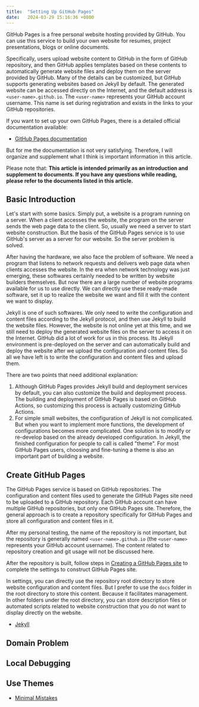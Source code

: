 ```yaml
---
title:  "Setting Up GitHub Pages"
date:   2024-03-29 15:16:36 +0800
---
```


GitHub Pages is a free personal website hosting provided by GitHub. You can use this service to build your own website for resumes, project presentations, blogs or online documents.

Specifically, users upload website content to GitHub in the form of GitHub repository, and then GitHub applies templates based on these contents to automatically generate website files and deploy them on the server provided by GitHub. Many of the details can be customized, but GitHub supports generating websites based on Jekyll by default. The generated website can be accessed directly on the Internet, and the default address is `<user-name>.github.io`. The `<user-name>` represents your GitHub account username. This name is set during registration and exists in the links to your GitHub repositories.

If you want to set up your own GitHub Pages, there is a detailed  official documentation available:

* [GitHub Pages documentation](https://docs.github.com/en/pages)

But for me the documentation is not very satisfying. Therefore, I will organize and supplement what I think is important information in this article.

Please note that: **This article is intended primarily as an introduction and supplement to documents. If you have any questions while reading, please refer to the documents listed in this article.**

## Basic Introduction

Let's start with some basics. Simply put, a website is a program running on a server. When a client accesses the website, the program on the server sends the web page data to the client. So, usually we need a server to start website construction. But the basis of the GitHub Pages service is to use GitHub's server as a server for our website. So the server problem is solved.

After having the hardware, we also face the problem of software. We need a program that listens to network requests and delivers web page data when clients accesses the website. In the era when network technology was just emerging, these softwares certainly needed to be written by website builders themselves. But now there are a large number of website programs available for us to use directly. We can directly use these ready-made software, set it up to realize the website we want and fill it with the content we want to display.

Jekyll is one of such softwares. We only need to write the configuration and content files according to the Jekyll protocol, and then use Jekyll to build the website files. However, the website is not online yet at this time, and we still need to deploy the generated website files on the server to access it on the Internet. GitHub did a lot of work for us in this process. Its Jekyll environment is pre-deployed on the server and can automatically build and deploy the website after we upload the configuration and content files. So all we have left is to write the configuration and content files and upload them.

There are two points that need additional explanation:

1. Although GitHub Pages provides Jekyll build and deployment services by default, you can also customize the build and deployment process. The building and deployment of GitHub Pages is based on GitHub Actions, so customizing this process is actually customizing GitHub Actions.
2. For simple small websites, the configuration of Jekyll is not complicated. But when you want to implement more functions, the development of configurations becomes more complicated. One solution is to modify or re-develop based on the already developed configuration. In Jekyll, the finished configuration for people to call is called "theme". For most GitHub Pages users, choosing and fine-tuning a theme is also an important part of building a website.

## Create GitHub Pages

The GitHub Pages service is based on GitHub repositories. The configuration and content files used to generate the GitHub Pages site need to be uploaded to a GitHub repository. Each GitHub account can have multiple GitHub repositories, but only one GitHub Pages site. Therefore, the general approach is to create a repository specifically for GitHub Pages and store all configuration and content files in it.

After my personal testing, the name of the repository is not important, but the repository is generally named `<user-name>.github.io` (the `<user-name>` represents your GitHub account username). The content related to repository creation and git usage will not be discussed here.

After the repository is built, follow steps in [Creating a GitHub Pages site](https://docs.github.com/en/pages/getting-started-with-github-pages/creating-a-github-pages-site) to complete the settings to construct GitHub Pages site.

In settings, you can directly use the repository root directory to store website configuration and content files. But I prefer to use the `docs` folder in the root directory to store this content. Because it facilitates management. In other folders under the root directory, you can store description files or automated scripts related to website construction that you do not want to display directly on the website.

<!--To Be Continue-->
<!--index.md 或者 index.html 比 README 更优先，确保有一个可以看到的内容以测试网站是否成功运行。更多约定还是参考 Jekyll-->
<!--使用初始化工具可以，但是理解每一行配置更重要，所以一行一行抄也是一个办法-->
* [Jekyll](https://jekyllrb.com/)

## Domain Problem
<!--默认域名，域名的购买，设置-->

## Local Debugging

## Use Themes

* [Minimal Mistakes](https://mmistakes.github.io/minimal-mistakes/)



